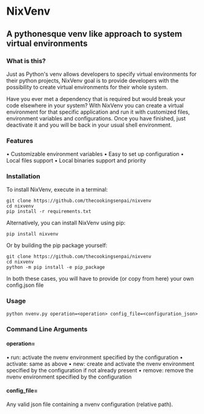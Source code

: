 # NixVenv

## A pythonesque venv like approach to system virtual environments

### What is this?

Just as Python's venv allows developers to specify virtual environments for their python projects, NixVenv goal is to provide developers with the possibility to create virtual environments for their whole system.

Have you ever met a dependency that is required but would break your code elsewhere in your system? With NixVenv you can create a virtual environment for that specific application and run it with customized files, environment variables and configurations. Once you have finished, just deactivate it and you will be back in your usual shell environment.

### Features

• Customizable environment variables
• Easy to set up configuration
• Local files support
• Local binaries support and priority

### Installation

To install NixVenv, execute in a terminal:

    git clone https://github.com/thecookingsenpai/nixvenv
    cd nixvenv
    pip install -r requirements.txt

Alternatively, you can install NixVenv using pip:

    pip install nixvenv

Or by building the pip package yourself:

    git clone https://github.com/thecookingsenpai/nixvenv
    cd nixvenv
    python -m pip install -e pip_package

In both these cases, you will have to provide (or copy from here) your own config.json file

### Usage

    python nvenv.py operation=<operation> config_file=<configuration_json>

### Command Line Arguments

#### operation=

• run: activate the nvenv environment specified by the configuration
• activate: same as above
• new: create and activate the nvenv environment specified by the configuration if not already present
• remove: remove the nvenv environment specified by the configuration

#### config_file=

Any valid json file containing a nvenv configuration (relative path).
